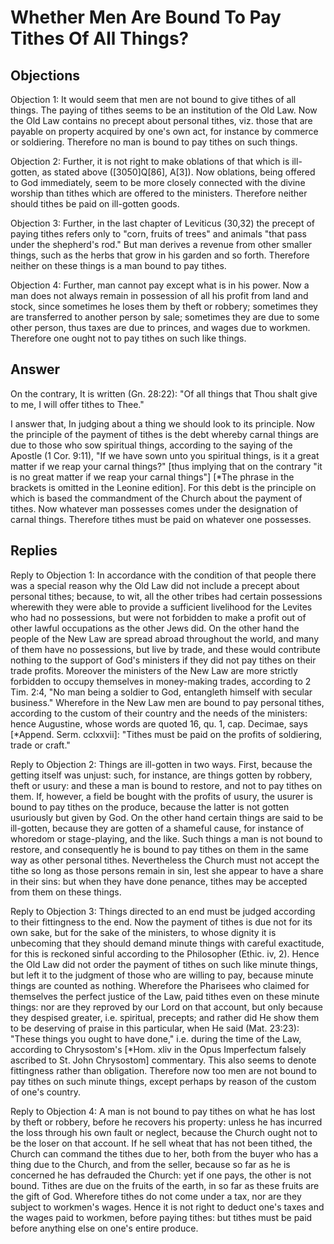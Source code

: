 # Whether Men Are Bound To Pay Tithes Of All Things?

## Objections

Objection 1: It would seem that men are not bound to give tithes of all things. The paying of tithes seems to be an institution of the Old Law. Now the Old Law contains no precept about personal tithes, viz. those that are payable on property acquired by one's own act, for instance by commerce or soldiering. Therefore no man is bound to pay tithes on such things.

Objection 2: Further, it is not right to make oblations of that which is ill-gotten, as stated above ([3050]Q[86], A[3]). Now oblations, being offered to God immediately, seem to be more closely connected with the divine worship than tithes which are offered to the ministers. Therefore neither should tithes be paid on ill-gotten goods.

Objection 3: Further, in the last chapter of Leviticus (30,32) the precept of paying tithes refers only to "corn, fruits of trees" and animals "that pass under the shepherd's rod." But man derives a revenue from other smaller things, such as the herbs that grow in his garden and so forth. Therefore neither on these things is a man bound to pay tithes.

Objection 4: Further, man cannot pay except what is in his power. Now a man does not always remain in possession of all his profit from land and stock, since sometimes he loses them by theft or robbery; sometimes they are transferred to another person by sale; sometimes they are due to some other person, thus taxes are due to princes, and wages due to workmen. Therefore one ought not to pay tithes on such like things.

## Answer

On the contrary, It is written (Gn. 28:22): "Of all things that Thou shalt give to me, I will offer tithes to Thee."

I answer that, In judging about a thing we should look to its principle. Now the principle of the payment of tithes is the debt whereby carnal things are due to those who sow spiritual things, according to the saying of the Apostle (1 Cor. 9:11), "If we have sown unto you spiritual things, is it a great matter if we reap your carnal things?" [thus implying that on the contrary "it is no great matter if we reap your carnal things"] [*The phrase in the brackets is omitted in the Leonine edition]. For this debt is the principle on which is based the commandment of the Church about the payment of tithes. Now whatever man possesses comes under the designation of carnal things. Therefore tithes must be paid on whatever one possesses.

## Replies

Reply to Objection 1: In accordance with the condition of that people there was a special reason why the Old Law did not include a precept about personal tithes; because, to wit, all the other tribes had certain possessions wherewith they were able to provide a sufficient livelihood for the Levites who had no possessions, but were not forbidden to make a profit out of other lawful occupations as the other Jews did. On the other hand the people of the New Law are spread abroad throughout the world, and many of them have no possessions, but live by trade, and these would contribute nothing to the support of God's ministers if they did not pay tithes on their trade profits. Moreover the ministers of the New Law are more strictly forbidden to occupy themselves in money-making trades, according to 2 Tim. 2:4, "No man being a soldier to God, entangleth himself with secular business." Wherefore in the New Law men are bound to pay personal tithes, according to the custom of their country and the needs of the ministers: hence Augustine, whose words are quoted 16, qu. 1, cap. Decimae, says [*Append. Serm. cclxxvii]: "Tithes must be paid on the profits of soldiering, trade or craft."

Reply to Objection 2: Things are ill-gotten in two ways. First, because the getting itself was unjust: such, for instance, are things gotten by robbery, theft or usury: and these a man is bound to restore, and not to pay tithes on them. If, however, a field be bought with the profits of usury, the usurer is bound to pay tithes on the produce, because the latter is not gotten usuriously but given by God. On the other hand certain things are said to be ill-gotten, because they are gotten of a shameful cause, for instance of whoredom or stage-playing, and the like. Such things a man is not bound to restore, and consequently he is bound to pay tithes on them in the same way as other personal tithes. Nevertheless the Church must not accept the tithe so long as those persons remain in sin, lest she appear to have a share in their sins: but when they have done penance, tithes may be accepted from them on these things.

Reply to Objection 3: Things directed to an end must be judged according to their fittingness to the end. Now the payment of tithes is due not for its own sake, but for the sake of the ministers, to whose dignity it is unbecoming that they should demand minute things with careful exactitude, for this is reckoned sinful according to the Philosopher (Ethic. iv, 2). Hence the Old Law did not order the payment of tithes on such like minute things, but left it to the judgment of those who are willing to pay, because minute things are counted as nothing. Wherefore the Pharisees who claimed for themselves the perfect justice of the Law, paid tithes even on these minute things: nor are they reproved by our Lord on that account, but only because they despised greater, i.e. spiritual, precepts; and rather did He show them to be deserving of praise in this particular, when He said (Mat. 23:23): "These things you ought to have done," i.e. during the time of the Law, according to Chrysostom's [*Hom. xliv in the Opus Imperfectum falsely ascribed to St. John Chrysostom] commentary. This also seems to denote fittingness rather than obligation. Therefore now too men are not bound to pay tithes on such minute things, except perhaps by reason of the custom of one's country.

Reply to Objection 4: A man is not bound to pay tithes on what he has lost by theft or robbery, before he recovers his property: unless he has incurred the loss through his own fault or neglect, because the Church ought not to be the loser on that account. If he sell wheat that has not been tithed, the Church can command the tithes due to her, both from the buyer who has a thing due to the Church, and from the seller, because so far as he is concerned he has defrauded the Church: yet if one pays, the other is not bound. Tithes are due on the fruits of the earth, in so far as these fruits are the gift of God. Wherefore tithes do not come under a tax, nor are they subject to workmen's wages. Hence it is not right to deduct one's taxes and the wages paid to workmen, before paying tithes: but tithes must be paid before anything else on one's entire produce.